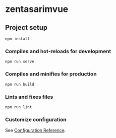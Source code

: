 # zentasarimvue

## Project setup

```
npm install
```

### Compiles and hot-reloads for development

```
npm run serve
```

### Compiles and minifies for production

```
npm run build
```

### Lints and fixes files

```
npm run lint
```

### Customize configuration

See [Configuration Reference](https://cli.vuejs.org/config/).

